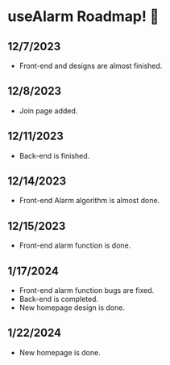 # useAlarm Roadmap! 🚀

## 12/7/2023
* Front-end and designs are almost finished.

## 12/8/2023
* Join page added.

## 12/11/2023
* Back-end is finished.

## 12/14/2023
* Front-end Alarm algorithm is almost done.

## 12/15/2023
* Front-end alarm function is done.

## 1/17/2024
* Front-end alarm function bugs are fixed.
* Back-end is completed.
* New homepage design is done.

## 1/22/2024
* New homepage is done.
